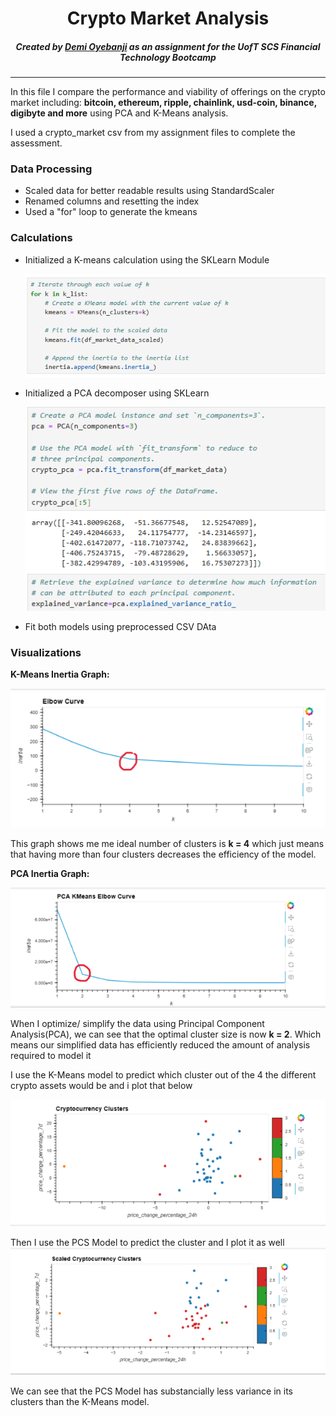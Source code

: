 <div align="center">
    
# Crypto Market Analysis
    
##### Created by [Demi Oyebanji](mailto:oluwademiladeoyebanji@outlook.com) as an assignment for the **UofT SCS Financial Technology Bootcamp**
________________________________________________________________________________________________________

</div>


In this file I compare the performance and viability of offerings on the crypto market including: **bitcoin, ethereum, ripple, chainlink, usd-coin, binance, digibyte and more** using PCA and K-Means analysis. 


I used a crypto_market csv from my assignment files to complete the assessment. 

### Data Processing
* Scaled data for better readable results using StandardScaler
* Renamed columns and resetting the index
* Used a "for" loop to generate the kmeans


### Calculations
* Initialized a K-means calculation using the SKLearn Module
  
  ![KMeans](Resources/KMeansCalculation.png)
  
* Initialized a PCA decomposer using SKLearn

  ![PCA](Resources/PCACalculation.png)

* Fit both models using preprocessed CSV DAta

### Visualizations

**K-Means Inertia Graph:**

![InertiaGraph](Resources/InertiaGraph.png)

This graph shows me me ideal number of clusters is **k = 4** which just means that having more than four clusters decreases the efficiency of the model. 

**PCA Inertia Graph:**

![PCAInertiaGraph](Resources/PCAInertiaGraph.png)

When I optimize/ simplify the data using Principal Component Analysis(PCA), we can see that the optimal cluster size is now **k = 2**. Which means our simplified data has efficiently reduced the amount of analysis required to model it 


I use the K-Means model to predict which cluster out of the 4 the different crypto assets would be and i plot that below

![Crypto1](Resources/CryptoPerformanceCluster.png)


Then I use the PCS Model to predict the cluster and I plot it as well
![Crypto2](Resources/CryptoPerformanceCluster(Scaled).png)


We can see that the PCS Model has substancially less variance in its clusters than the K-Means model.
